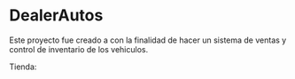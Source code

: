 # DealerAutos
Este proyecto fue creado a con la finalidad de hacer un sistema de ventas y control de inventario de los vehiculos.

Tienda:
